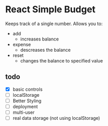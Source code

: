# React Simple Budget

Keeps track of a single number.
Allows you to:

- add
  - increases balance
- expense
  - descreases the balance
- reset
  - changes the balance to specified value

## todo

- [x] basic controls
- [ ] localStorage
- [ ] Better Styling
- [ ] deployment
- [ ] multi-user
- [ ] real data storage (not using localStorage)
